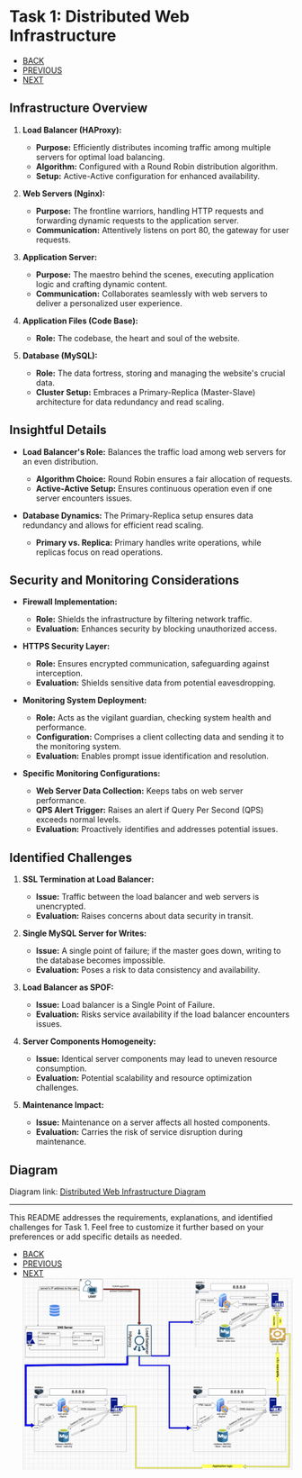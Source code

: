 # Task 1: Distributed Web Infrastructure

- [BACK](./README.md)
- [PREVIOUS](./0-simple_web_stack.md)
- [NEXT](./2-secured_and_monitored_web_infrastructure.md)


## Infrastructure Overview

1. **Load Balancer (HAProxy):**
   - **Purpose:** Efficiently distributes incoming traffic among multiple servers for optimal load balancing.
   - **Algorithm:** Configured with a Round Robin distribution algorithm.
   - **Setup:** Active-Active configuration for enhanced availability.

2. **Web Servers (Nginx):**
   - **Purpose:** The frontline warriors, handling HTTP requests and forwarding dynamic requests to the application server.
   - **Communication:** Attentively listens on port 80, the gateway for user requests.

3. **Application Server:**
   - **Purpose:** The maestro behind the scenes, executing application logic and crafting dynamic content.
   - **Communication:** Collaborates seamlessly with web servers to deliver a personalized user experience.

4. **Application Files (Code Base):**
   - **Role:** The codebase, the heart and soul of the website.

5. **Database (MySQL):**
   - **Role:** The data fortress, storing and managing the website's crucial data.
   - **Cluster Setup:** Embraces a Primary-Replica (Master-Slave) architecture for data redundancy and read scaling.

## Insightful Details

- **Load Balancer's Role:** Balances the traffic load among web servers for an even distribution.
  - **Algorithm Choice:** Round Robin ensures a fair allocation of requests.
  - **Active-Active Setup:** Ensures continuous operation even if one server encounters issues.

- **Database Dynamics:** The Primary-Replica setup ensures data redundancy and allows for efficient read scaling.
  - **Primary vs. Replica:** Primary handles write operations, while replicas focus on read operations.

## Security and Monitoring Considerations

- **Firewall Implementation:**
  - **Role:** Shields the infrastructure by filtering network traffic.
  - **Evaluation:** Enhances security by blocking unauthorized access.

- **HTTPS Security Layer:**
  - **Role:** Ensures encrypted communication, safeguarding against interception.
  - **Evaluation:** Shields sensitive data from potential eavesdropping.

- **Monitoring System Deployment:**
  - **Role:** Acts as the vigilant guardian, checking system health and performance.
  - **Configuration:** Comprises a client collecting data and sending it to the monitoring system.
  - **Evaluation:** Enables prompt issue identification and resolution.

- **Specific Monitoring Configurations:**
  - **Web Server Data Collection:** Keeps tabs on web server performance.
  - **QPS Alert Trigger:** Raises an alert if Query Per Second (QPS) exceeds normal levels.
  - **Evaluation:** Proactively identifies and addresses potential issues.

## Identified Challenges

1. **SSL Termination at Load Balancer:**
   - **Issue:** Traffic between the load balancer and web servers is unencrypted.
   - **Evaluation:** Raises concerns about data security in transit.

2. **Single MySQL Server for Writes:**
   - **Issue:** A single point of failure; if the master goes down, writing to the database becomes impossible.
   - **Evaluation:** Poses a risk to data consistency and availability.

3. **Load Balancer as SPOF:**
   - **Issue:** Load balancer is a Single Point of Failure.
   - **Evaluation:** Risks service availability if the load balancer encounters issues.

4. **Server Components Homogeneity:**
   - **Issue:** Identical server components may lead to uneven resource consumption.
   - **Evaluation:** Potential scalability and resource optimization challenges.

5. **Maintenance Impact:**
   - **Issue:** Maintenance on a server affects all hosted components.
   - **Evaluation:** Carries the risk of service disruption during maintenance.

## Diagram

Diagram link: [Distributed Web Infrastructure Diagram](https://drive.google.com/file/d/14hCDlGdMP_tp3OjS3nxvuG2I2zEIS_jq/view?usp=sharing)

---

This README addresses the requirements, explanations, and identified challenges for Task 1. Feel free to customize it further based on your preferences or add specific details as needed.

- [BACK](0x09-web_infrastructure_design/README.md)
- [PREVIOUS](./0-simple_web_stack)
- [NEXT](./2-secured_and_monitored_web_infrastructure)
![Alt text](1.png)
